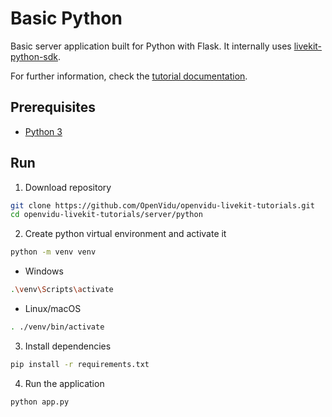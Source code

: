 # Basic Python

Basic server application built for Python with Flask. It internally uses [livekit-python-sdk](https://github.com/livekit/python-sdks).

For further information, check the [tutorial documentation](https://livekit-tutorials.openvidu.io/basic/server/python).

## Prerequisites

-   [Python 3](https://www.python.org/downloads/)

## Run

1. Download repository

```bash
git clone https://github.com/OpenVidu/openvidu-livekit-tutorials.git
cd openvidu-livekit-tutorials/server/python
```

2. Create python virtual environment and activate it

```bash
python -m venv venv
```

- Windows
```bash
.\venv\Scripts\activate
```

- Linux/macOS
```bash
. ./venv/bin/activate
```

3. Install dependencies

```bash
pip install -r requirements.txt
```

4. Run the application

```bash
python app.py
```
